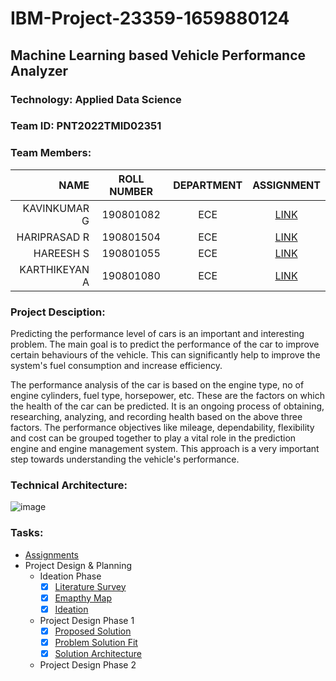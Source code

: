 # IBM-Project-23359-1659880124
## Machine Learning based Vehicle Performance Analyzer 

### Technology: Applied Data Science
### Team ID: PNT2022TMID02351
### Team Members:

|NAME          | ROLL NUMBER | DEPARTMENT  | ASSIGNMENT | 
|-------------:|:-----------:|:-----------:|:----------:|
|KAVINKUMAR G  |  190801082  |   ECE       | [LINK](https://github.com/IBM-EPBL/IBM-Project-23359-1659880124/tree/main/Assignments/Team%20Lead%20(Kavin%20kumar%20G)) |
|HARIPRASAD R  |  190801504  |   ECE       | [LINK](https://github.com/IBM-EPBL/IBM-Project-23359-1659880124/tree/main/Assignments/Team%20Member%201%20(Hariprasad%20R)) | 
|HAREESH S     |  190801055  |   ECE       | [LINK](https://github.com/IBM-EPBL/IBM-Project-23359-1659880124/tree/main/Assignments/Team%20Member%202%20(Hareesh%20S)) |
|KARTHIKEYAN A |  190801080  |   ECE       | [LINK](https://github.com/IBM-EPBL/IBM-Project-23359-1659880124/tree/main/Assignments/Team%20Member%203%20(Karthikeyan%20A)) |


### Project Desciption:
Predicting the performance level of cars is an important and interesting problem. The main goal is to predict the performance of the car to improve certain behaviours of the vehicle. This can significantly help to improve the system's fuel consumption and increase efficiency.

The performance analysis of the car is based on the engine type, no of engine cylinders, fuel type, horsepower, etc. These are the factors on which the health of the car can be predicted. It is an ongoing process of obtaining, researching, analyzing, and recording health based on the above three factors. The performance objectives like mileage, dependability, flexibility and cost can be grouped together to play a vital role in the prediction engine and engine management system. This approach is a very important step towards understanding the vehicle's performance.


### Technical Architecture:
![image](https://user-images.githubusercontent.com/88080609/193425222-850f5dd3-0daa-4ef4-a4e4-25f24628de34.png)


### Tasks:
* [Assignments](https://github.com/IBM-EPBL/IBM-Project-23359-1659880124/tree/main/Assignments)
* Project Design & Planning
    - Ideation Phase
        - [x] [Literature Survey](https://github.com/IBM-EPBL/IBM-Project-23359-1659880124/blob/main/Project%20Design%20%26%20Planning/Ideation%20Phase/Literature_survey_Machine_Learning_based_Vehicle_Performance_Analyzer.pdf)
        - [x] [Emapthy Map](https://github.com/IBM-EPBL/IBM-Project-23359-1659880124/blob/main/Project%20Design%20%26%20Planning/Ideation%20Phase/Empathy_map.pdf)
        - [x] [Ideation](https://github.com/IBM-EPBL/IBM-Project-23359-1659880124/blob/main/Project%20Design%20%26%20Planning/Ideation%20Phase/Ideation.pdf)
    - Project Design Phase 1
        - [x] [Proposed Solution](https://github.com/IBM-EPBL/IBM-Project-23359-1659880124/blob/main/Project%20Design%20%26%20Planning/Project%20Design%20Phase%201/Proposed_Solution_PNT2022TMID02351.pdf)
        - [x] [Problem Solution Fit](https://github.com/IBM-EPBL/IBM-Project-23359-1659880124/blob/main/Project%20Design%20%26%20Planning/Project%20Design%20Phase%201/Problem_solution_fit_PNT2022TMID02351.pdf)
        - [x] [Solution Architecture](https://github.com/IBM-EPBL/IBM-Project-23359-1659880124/blob/main/Project%20Design%20%26%20Planning/Project%20Design%20Phase%201/Solution_Architecture_PNT2022TMID02351.pdf)
    - Project Design Phase 2
    

